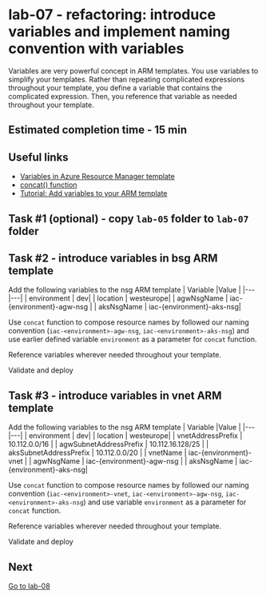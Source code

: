 # lab-07 - refactoring: introduce variables and implement naming convention with variables

Variables are very powerful concept in ARM templates. You use variables to simplify your templates. Rather than repeating complicated expressions throughout your template, you define a variable that contains the complicated expression. Then, you reference that variable as needed throughout your template.

## Estimated completion time - 15 min

## Useful links

* [Variables in Azure Resource Manager template](https://docs.microsoft.com/en-us/azure/azure-resource-manager/templates/template-variables)
* [concat() function](https://docs.microsoft.com/en-us/azure/azure-resource-manager/templates/template-functions-array#concat)
* [Tutorial: Add variables to your ARM template](https://docs.microsoft.com/en-us/azure/azure-resource-manager/templates/template-tutorial-add-variables?tabs=azure-powershell)

## Task #1 (optional) - copy `lab-05` folder to `lab-07` folder

## Task #2 - introduce variables in bsg ARM template

Add the following variables to the nsg ARM template
| Variable |Value |
|---|---|
| environment | dev|
| location | westeurope|
| agwNsgName | iac-{environment}-agw-nsg |
| aksNsgName | iac-{environment}-aks-nsg|

Use `concat` function to compose resource names by followed our naming convention (`iac-<environment>-agw-nsg`, `iac-<environment>-aks-nsg`) and use earlier defined variable `environment` as a parameter for `concat` function.

Reference variables wherever needed throughout your template.

Validate and deploy

## Task #3 - introduce variables in vnet ARM template

Add the following variables to the nsg ARM template
| Variable |Value |
|---|---|
| environment | dev|
| location | westeurope|
| vnetAddressPrefix | 10.112.0.0/16 |
| agwSubnetAddressPrefix | 10.112.16.128/25 |
| aksSubnetAddressPrefix | 10.112.0.0/20 |
| vnetName | iac-{environment}-vnet |
| agwNsgName | iac-{environment}-agw-nsg |
| aksNsgName | iac-{environment}-aks-nsg|

Use `concat` function to compose resource names by followed our naming convention (`iac-<environment>-vnet`, `iac-<environment>-agw-nsg`, `iac-<environment>-aks-nsg`) and use variable `environment` as a parameter for `concat` function.

Reference variables wherever needed throughout your template.

Validate and deploy

## Next

[Go to lab-08](../lab-08/readme.md)
